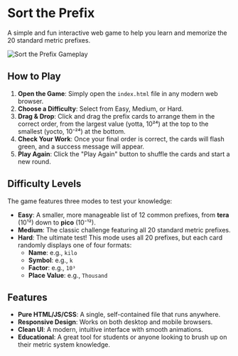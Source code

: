 # Sort the Prefix

A simple and fun interactive web game to help you learn and memorize the 20 standard metric prefixes.

![Sort the Prefix Gameplay](https://talesofindustry.org/images/github/sort-the-prefix.png)

## How to Play

1.  **Open the Game**: Simply open the `index.html` file in any modern web browser.
2.  **Choose a Difficulty**: Select from Easy, Medium, or Hard.
3.  **Drag & Drop**: Click and drag the prefix cards to arrange them in the correct order, from the largest value (yotta, 10²⁴) at the top to the smallest (yocto, 10⁻²⁴) at the bottom.
4.  **Check Your Work**: Once your final order is correct, the cards will flash green, and a success message will appear.
5.  **Play Again**: Click the "Play Again" button to shuffle the cards and start a new round.

## Difficulty Levels

The game features three modes to test your knowledge:

-   **Easy**: A smaller, more manageable list of 12 common prefixes, from **tera** (10¹²) down to **pico** (10⁻¹²).
-   **Medium**: The classic challenge featuring all 20 standard metric prefixes.
-   **Hard**: The ultimate test! This mode uses all 20 prefixes, but each card randomly displays one of four formats:
    -   **Name**: e.g., `kilo`
    -   **Symbol**: e.g., `k`
    -   **Factor**: e.g., `10³`
    -   **Place Value**: e.g., `Thousand`

## Features

-   **Pure HTML/JS/CSS**: A single, self-contained file that runs anywhere.
-   **Responsive Design**: Works on both desktop and mobile browsers.
-   **Clean UI**: A modern, intuitive interface with smooth animations.
-   **Educational**: A great tool for students or anyone looking to brush up on their metric system knowledge.

